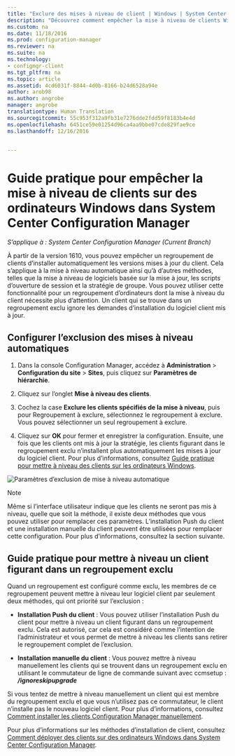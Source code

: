 ```yaml
---
title: "Exclure des mises à niveau de client | Windows | System Center Configuration Manager"
description: "Découvrez comment empêcher la mise à niveau de clients Windows dans System Center Configuration Manager."
ms.custom: na
ms.date: 11/18/2016
ms.prod: configuration-manager
ms.reviewer: na
ms.suite: na
ms.technology:
- configmgr-client
ms.tgt_pltfrm: na
ms.topic: article
ms.assetid: 4cd6031f-8844-4d0b-8166-b24d6528a94e
author: arob98
ms.author: angrobe
manager: angrobe
translationtype: Human Translation
ms.sourcegitcommit: 55c953f312a9fb31e7276dde2fdd59f8183b4e4d
ms.openlocfilehash: 6451ce59e01254d96ca4aa9bbe07cde829fae9ce
ms.lasthandoff: 12/16/2016


---
```

# <a name="how-to-exclude-upgrading-clients-for-windows-computers-in-system-center-configuration-manager"></a>Guide pratique pour empêcher la mise à niveau de clients sur des ordinateurs Windows dans System Center Configuration Manager

*S’applique à : System Center Configuration Manager (Current Branch)*

À partir de la version 1610, vous pouvez empêcher un regroupement de clients d’installer automatiquement les versions mises à jour du client. Cela s’applique à la mise à niveau automatique ainsi qu’à d’autres méthodes, telles que la mise à niveau de logiciels basée sur la mise à jour, les scripts d’ouverture de session et la stratégie de groupe. Vous pouvez utiliser cette fonctionnalité pour un regroupement d’ordinateurs dont la mise à niveau du client nécessite plus d’attention. Un client qui se trouve dans un regroupement exclu ignore les demandes d’installation du logiciel client mis à jour.

## <a name="configure-exclusion-for-automatic-upgrades"></a>Configurer l’exclusion des mises à niveau automatiques

1. Dans la console Configuration Manager, accédez à **Administration** > **Configuration du site** > **Sites**, puis cliquez sur **Paramètres de hiérarchie**.

2. Cliquez sur l’onglet **Mise à niveau des clients**.

3. Cochez la case **Exclure les clients spécifiés de la mise à niveau**, puis pour Regroupement à exclure, sélectionnez le regroupement à exclure. Vous pouvez sélectionner un seul regroupement à exclure.

4.  Cliquez sur **OK** pour fermer et enregistrer la configuration. Ensuite, une fois que les clients ont mis à jour la stratégie, les clients figurant dans le regroupement exclu n’installent plus automatiquement les mises à jour du logiciel client. Pour plus d’informations, consultez [Guide pratique pour mettre à niveau des clients sur les ordinateurs Windows](upgrade-clients-for-windows-computers.md).

![Paramètres d’exclusion de mise à niveau automatique](media/automatic_upgrade_exclusion.png)



>[!NOTE]
>Même si l’interface utilisateur indique que les clients ne seront pas mis à niveau, quelle que soit la méthode, il existe deux méthodes que vous pouvez utiliser pour remplacer ces paramètres. L’installation Push du client et une installation manuelle du client peuvent être utilisées pour remplacer cette configuration. Pour plus d’informations, consultez la section suivante.

## <a name="how-to-upgrade-a-client-that-is-in-an-excluded-collection"></a>Guide pratique pour mettre à niveau un client figurant dans un regroupement exclu

Quand un regroupement est configuré comme exclu, les membres de ce regroupement peuvent mettre à niveau leur logiciel client par seulement deux méthodes, qui ont priorité sur l’exclusion :
 - **Installation Push du client** : Vous pouvez utiliser l’installation Push du client pour mettre à niveau un client figurant dans un regroupement exclu. Cela est autorisé, car cela est considéré comme l’intention de l’administrateur et vous permet de mettre à niveau les clients sans retirer le regroupement complet de l’exclusion.       

 - **Installation manuelle du client** : Vous pouvez mettre à niveau manuellement les clients qui se trouvent dans un regroupement exclu en utilisant le commutateur de ligne de commande suivant avec ccmsetup :  ***/ignoreskipupgrade***

  Si vous tentez de mettre à niveau manuellement un client qui est membre du regroupement exclu et que vous n’utilisez pas ce commutateur, le client n’installe pas le nouveau logiciel client. Pour plus d’informations, consultez [Comment installer les clients Configuration Manager manuellement](/sccm/core/clients/deploy/deploy-clients-to-windows-computers#BKMK_Manual).

Pour plus d’informations sur les méthodes d’installation de client, consultez [Comment déployer des clients sur des ordinateurs Windows dans System Center Configuration Manager](/sccm/core/clients/deploy/deploy-clients-to-windows-computers).

